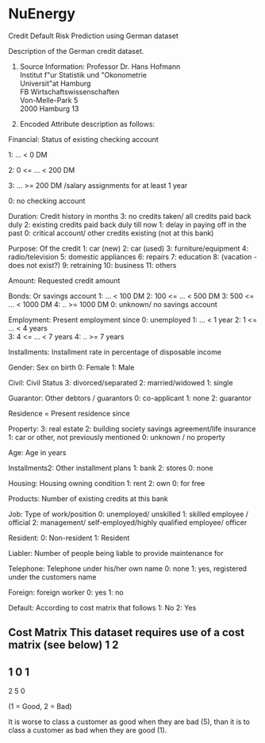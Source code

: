 # NuEnergy
Credit Default Risk Prediction using German dataset

Description of the German credit dataset.

1. Source Information:
Professor Dr. Hans Hofmann  
Institut f"ur Statistik und "Okonometrie  
Universit"at Hamburg  
FB Wirtschaftswissenschaften  
Von-Melle-Park 5    
2000 Hamburg 13 


2. Encoded Attribute description as follows:

Financial: Status of existing checking account

1:      ... <    0 DM 

2: 0 <= ... <  200 DM

3:      ... >= 200 DM /salary assignments for at least 1 year

0: no checking account 


Duration: Credit history in months
3: no credits taken/ all credits paid back duly
2: existing credits paid back duly till now
1: delay in paying off in the past
0: critical account/ other credits existing (not at this bank)

Purpose: Of the credit
1: car (new)
2: car (used)
3: furniture/equipment
4: radio/television
5: domestic appliances
6: repairs
7: education
8: (vacation - does not exist?)
9: retraining
10: business
11: others

Amount: Requested credit amount

Bonds: Or savings account
1:          ... <  100 DM
2:   100 <= ... <  500 DM
3:   500 <= ... < 1000 DM
4:          .. >= 1000 DM
0:   unknown/ no savings account

Employment: Present employment since
0: unemployed
1:       ... < 1 year
2: 1  <= ... < 4 years  
3: 4  <= ... < 7 years
4:       .. >= 7 years

Installments: Installment rate in percentage of disposable income


Gender: Sex on birth
0: Female
1: Male

Civil: Civil Status
3: divorced/separated
2: married/widowed
1: single

Guarantor: Other debtors / guarantors
0: co-applicant
1: none
2: guarantor

Residence = Present residence since

Property: 
3: real estate
2: building society savings agreement/life insurance
1: car or other, not previously mentioned
0: unknown / no property

Age: Age in years

Installments2: Other installment plans 
1: bank
2: stores
0: none

Housing: Housing owning condition 
1: rent
2: own
0: for free

Products: Number of existing credits at this bank

Job: Type of work/position
0: unemployed/ unskilled
1: skilled employee / official
2: management/ self-employed/highly qualified employee/ officer

Resident:
0: Non-resident
1: Resident

Liabler: Number of people being liable to provide maintenance for

Telephone: Telephone under his/her own name
0: none
1: yes, registered under the customers name

Foreign: foreign worker
0: yes 
1: no


Default: According to cost matrix that follows
1: No
2: Yes

Cost Matrix
This dataset requires use of a cost matrix (see below)
      1        2
----------------------------
  1   0        1
-----------------------
  2   5        0

(1 = Good,  2 = Bad)


It is worse to class a customer as good when they are bad (5), 
than it is to class a customer as bad when they are good (1).




